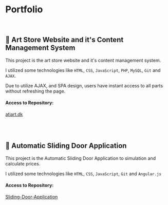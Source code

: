 # Portfolio

<br/>

## 🌱  Art Store Website and it's Content Management System

This project is the art store website and it's content management system.

I utilized some technologies like `HTML`, `CSS`, `JavaScript`, `PHP`, `MySQL`, `Git` and `AJAX`.

Due to utilize AJAX, and SPA design, users have instant access to all parts without refreshing the page.

#### Access to Repository:
<a href="https://github.com/alinematollahi/atiart.dk"> atiart.dk </a>

<br/>
<br/>

## 🌱  Automatic Sliding Door Application

This project is the Automatic Sliding Door Application to simulation and calculate prices.

I utilized some technologies like `HTML`, `CSS`, `JavaScript`, `Git` and `Angular.js`

#### Access to Repository:
<a href="https://github.com/alinematollahi/Sliding-Door-Application"> Sliding-Door-Application </a>
